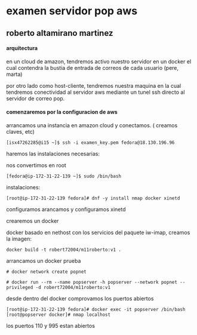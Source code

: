 # examen servidor pop aws  
## roberto altamirano martinez


#### arquitectura 

en un cloud de amazon, tendremos activo nuestro servidor en un docker 
el cual contendra la bustia de entrada de correos de cada usuario (pere, marta)

por otro lado como host-cliente,  tendremos nuestra maquina en la cual 
tendremos conectividad al servidor aws mediante un tunel ssh directo 
al servidor de correo pop.

#### comenzaremos por la configuracion de aws

arrancamos una instancia en amazon cloud y conectamos. ( creamos claves, etc)

```
[isx47262285@i15 ~]$ ssh -i examen_key.pem fedora@18.130.196.96
```

haremos las instalaciones necesarias:

nos convertimos en root
```
[fedora@ip-172-31-22-139 ~]$ sudo /bin/bash
```

instalaciones:

```
[root@ip-172-31-22-139 fedora]# dnf -y install nmap docker xinetd
```

configuramos arancamos y configuramos xinetd



crearemos un docker 

docker basado en nethost con los servicios del paquete iw-imap, creamos la imagen:
```
docker build -t robert72004/m11roberto:v1 .
```

arrancamos un docker prueba 


```
# docker network create popnet

# docker run --rm --name popserver -h popserver --network popnet --privileged -d robert72004/m11roberto:v1 

```

desde dentro del docker comprovamos los puertos abiertos

```
[root@ip-172-31-22-139 fedora]# docker exec -it popserver /bin/bash
[root@popserver docker]# nmap localhost
```

los puertos 110 y 995 estan abiertos 

 
